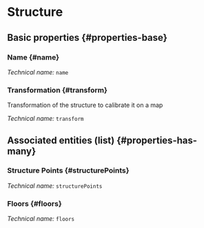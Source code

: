 # Structure
<!--- THIS FILE IS GENERATED PLEASE DO NOT EDIT IT DIRECTLY --->



## Basic properties {#properties-base}

### Name {#name}



*Technical name:* ```name```

### Transformation {#transform}

Transformation of the structure to calibrate it on a map

*Technical name:* ```transform```




## Associated entities (list) {#properties-has-many}

###  Structure Points {#structurePoints}



*Technical name:* ```structurePoints```

### Floors {#floors}



*Technical name:* ```floors```




